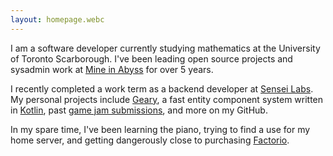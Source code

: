 ```yaml
---
layout: homepage.webc
---
```

I am a software developer currently studying mathematics at the University of Toronto Scarborough. I've been leading open source projects and sysadmin work at [Mine in Abyss](https://mineinabyss.com) for over 5 years.

I recently completed a work term as a backend developer at [Sensei Labs](https://www.senseilabs.com/). My personal projects include [Geary](https://github.com/MineInAbyss/Geary), a fast entity component system written in [Kotlin](https://kotlinlang.org/), past [game jam submissions](https://github.com/0ffz/Ludum-Dare-46), and more on my GitHub.

In my spare time, I've been learning the piano, trying to find a use for my home server, and getting dangerously close to purchasing [Factorio](https://www.factorio.com/).
